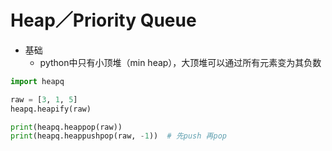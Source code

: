 # Heap／Priority Queue

- 基础
  - python中只有小顶堆（min heap），大顶堆可以通过所有元素变为其负数

```python
import heapq

raw = [3, 1, 5]
heapq.heapify(raw)

print(heapq.heappop(raw))
print(heapq.heappushpop(raw, -1))  # 先push 再pop
```
